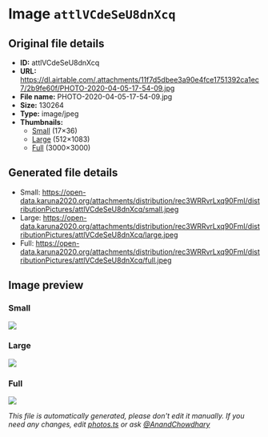 # Image `attlVCdeSeU8dnXcq`

## Original file details

- **ID:** attlVCdeSeU8dnXcq
- **URL:** https://dl.airtable.com/.attachments/11f7d5dbee3a90e4fce1751392ca1ec7/2b9fe60f/PHOTO-2020-04-05-17-54-09.jpg
- **File name:** PHOTO-2020-04-05-17-54-09.jpg
- **Size:** 130264
- **Type:** image/jpeg
- **Thumbnails:**
  - [Small](https://dl.airtable.com/.attachmentThumbnails/068233bb0caeb8e16f552bd62d5c5c03/47f5deaf) (17×36)
  - [Large](https://dl.airtable.com/.attachmentThumbnails/0af332a13af1403e798e549781f47c98/60a74769) (512×1083)
  - [Full](https://dl.airtable.com/.attachmentThumbnails/35e63767c68062637f14b65591c2a1a3/5141ee1b) (3000×3000)

## Generated file details

- Small: https://open-data.karuna2020.org/attachments/distribution/rec3WRRvrLxq90FmI/distributionPictures/attlVCdeSeU8dnXcq/small.jpeg
- Large: https://open-data.karuna2020.org/attachments/distribution/rec3WRRvrLxq90FmI/distributionPictures/attlVCdeSeU8dnXcq/large.jpeg
- Full: https://open-data.karuna2020.org/attachments/distribution/rec3WRRvrLxq90FmI/distributionPictures/attlVCdeSeU8dnXcq/full.jpeg

## Image preview

### Small

![](https://open-data.karuna2020.org/attachments/distribution/rec3WRRvrLxq90FmI/distributionPictures/attlVCdeSeU8dnXcq/small.jpeg)

### Large

![](https://open-data.karuna2020.org/attachments/distribution/rec3WRRvrLxq90FmI/distributionPictures/attlVCdeSeU8dnXcq/large.jpeg)

### Full

![](https://open-data.karuna2020.org/attachments/distribution/rec3WRRvrLxq90FmI/distributionPictures/attlVCdeSeU8dnXcq/full.jpeg)

_This file is automatically generated, please don't edit it manually. If you need any changes, edit [photos.ts](/photos.ts) or ask [@AnandChowdhary](https://github.com/AnandChowdhary)_
